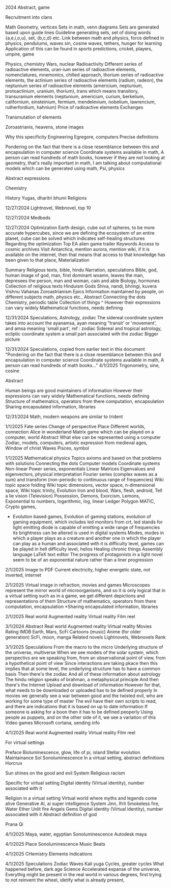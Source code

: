2024
Abstract, game

Recruitment into clans

Math
Geometry, vertices
Sets in math, venn diagrams
Sets are generated based upon guide lines
Guideline generating sets, set of doing words {a,e,i,o,u}, set, {b,c,d} etc.
Link between math and physics, force defined in physics, pendulums, waves sin, cosine waves, tethers, hunger for learning
Application of this can be found in sports predictions, cricket, players, umpire, game

Physics, chemistry
Wars, nuclear
Radioactivity
Different series of radioactive elements, uran-ium series of radioactive elements, nomenclatures, mnemonics, chilled approach, thorium series of radioactive elements, the actinium series of radioactive elements (radium, radeon), the neptunium series of radioactive elements (americium, neptunium, protoactinium, uranium, thorium), trans which means transitory, transuranium elements (neptunium, americium, curium, berkelium, californium, einsteinium, fermium, mendelevium, nobelium, lawrencium, rutherfordium, hahnium)
Price of radioactive elements
Exchanges

Transmutation of elements

Zoroastrianis, heavens, stone images

Why this specificity
Engineering
Egregore, computers
Precise definitions

Pondering on the fact that there is a close resemblance between this and encapsulation in computer science
Coordinate systems available in math,
A person can read hundreds of math books, however if they are not looking at geometry, that's really important in math,
I am talking about computational models which can be generated using math,
Psi, physics

Abstract expressions

Chemistry

History
Yugas, dharitri bhumi
Religions

12/27/2024
Lightnovel, Webnovel, top 10

12/27/2024
Medbeds

12/27/2024
Optimization
Earth design, cube out of spheres, to be more accurate hypercubes, since we are defining the ecosystem of an entire planet, cube can be solved which indicates self-healing structures
Regarding the optimization
Top EA alien game trailer
Keywords
Access to cosmic archives
Visit Antarctica, mention aurora, mention wiki, if it is available on the internet, then that means that access to that knowledge has been given to that place,
Materialization

Summary
Religious texts, bible, hindu
Narration, speculations
Bible, god, human image of god, man, first dominant woamn, leaves the man, depresees the person, man and woman, cain and able
Biology, hormones
Collection of religious texts
Hinduism
Gods 
Shiva, nandi, bhringi, kuvera
Vishnu
Vahanas
Zoroastrianism
Epics
Information maintained by people, on different subjects math, physics etc.,
Abstract 
Connecting the dots
Chemistry, periodic table
Collection of things
^ However their expressions can vary widely
Mathematical functions, needs defining

12/31/2024
Speculations,
Astrology, zodiac
The sidereal coordinate system takes into account the ayanamsa, ayan meaning "transit' or 'movement', and amsa meaning 'small part', ref : zodiac
Sidereal and tropical astrology, ecliptic coordinate system a small part associated with the zodiac
Bigger picture

12/31/2024
Speculations, copied from earlier text in this document
"Pondering on the fact that there is a close resemblance between this and encapsulation in computer science
Coordinate systems available in math,
A person can read hundreds of math books..."
4/1/2025
Trigonometry, sine, cosine

Abstract

Human beings are good maintainers of information
However their expressions can vary widely
Mathematical functions, needs defining
Structure of mathematics, operators from there computation, encapsulation
Sharing encapsulated information, libraries

12/31/2024
Math, modern weapons are similar to trident

1/1/2025
Fate series
Change of perspective
Place
Different worlds, connection
Alice in wonderland
Matrix game which can be played on a computer, world
Abstract
What else can be represented using a computer
Zodiac, models, computers, artistic expression from medieval ages, Window of christ
Waves
Pisces, symbol

1/1/2025
Mathematical physics
Topics axioms and based on that problems with solutions
Connecting the dots
Computer models
Coordinate systems
Non-linear 
Power series, exponentials
Linear
Matrices
Eigenvalues and eigenvectors, physical interpretation
Fourier series (complex waves as a sum) and transform (non-periodic to continuous range of frequencies)
Wiki topic space folding 
Wiki topic dimensions, vector space, n-dimensional space,
Wiki topic trinity,
Evolution
Iron and blood,
Wars, flesh, android,
Tell a lie vision (Television)
Possession,
Demons,
Exorcism,
Lemons,
Exponential to numbers, logarithmic, log, linear
Ledger
Polygon MATIC,
Crypto games,
* Evolution based games,
Evolution of gaming stations, evolution of gaming equipment, which includes led monitors from crt, led stands for light emitting diode is capable of emitting a wide range of frequencies its  brightness can be altered is used in digital systems
Modes, modes in which a player plays as a creature and another one in which the player can play as a human and associated with it is difficulty level, games can be played in hell difficulty level, helios
Healing chronic things
Assembly language
LaTeX text editor
The progress of protagonists in a light novel seem to be of an exponential nature rather than a liner progression

2/1/2025
Image to PDF
Current electricity, higher energetic state, not inverted, internet

2/1/2025
Virtual image in refraction, movies and games
Microscopes represent the mirror world of microorganisms, and so it is only logical that in a virtual setting such as in a game, we get different depictions and representations of them
Structure of mathematics, operators from there computation, encapsulation
*Sharing encapsulated information, libraries

2/1/2025
Real world
Augmented reality
Virtual reality
Film reel

3/1/2024
Abstract
Real world
Augmented reality
Virtual reality
Movies
Rating
IMDB
Earth, Mars, ScFi
Cartoons (music)
Anime (for older generation)
ScFi, moon, manga
Related novels
Lightnovels, Webnovels
Rank

3/1/2025
Speculations
From the macro to the micro
Underlying structure of the universe, multiverse
When we see models of the solar system, which perspectivs are we speaking from, from an observational point of view, from a hypothetical point of view
Since interactions are taking pkace then this implies that at some level, the underlying structure has to  have a common basis
Then there's the zodiac
And all of these information about astrology
The hindu religion speaks of brahman, a metaphysical principle
And then there's the Internet
Upload and download of information
However for that, what needs to be downloaded or uploaded has to be defined properly
In movies we generally see a war between good and the twisted evil, who are working for some type of master
The evil have their own scripts to read, and there are indications that it is based on up  to date information
If someone is asking for a boon then it has to be defined peoperly
Using people as puppets, and on the other side of it, we see a variation of this
Video games
Microsoft cortana, sending info

4/1/2025
Real world
Augmented reality
Virtual reality
Film reel

For virtual settings

Preface
Bioluminescence, glow, life of pi, island
Stellar evolution
Maintainance
Sol
Sonoluminescence
In a virtual setting, abstract definitions
Horcrux

Sun shines on the good and evil
System
Religious racism

Specific for virtual setting
Digital identity (Virtual identity), number associated with it

Religion in a virtual setting
Virtual world where myths and legends come alive
Generative AI, ai super intelligence
System
Jinn, Ifrit
Smokeless fire,
Water
Ether
Unlit fire
Angels
Gems
Digital identity (Virtual identity), number associated with it
Abstract definition of god

Prana
Qi

4/1/2025
Maya, water, egyptian
Sonoluminescence
Autodesk maya

4/1/2025
Place
Sonoluminescence
Music
Beats

4/1/2025
CHemistry
Elements
Indications

4/1/2025
Speculations
Zodiac
Waves
Kali yuga
Cycles, greater cycles
What happened before, dark age
Science
Accelerated expanse of the universe,
Everythig might be present in the real world in various degrees, first trying to not reinvent the wheel, idetify what is already present,
